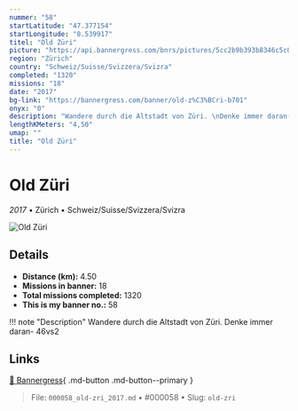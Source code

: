 ```yaml
---
nummer: "58"
startLatitude: "47.377154"
startLongitude: "8.539917"
titel: "Old Züri"
picture: "https://api.bannergress.com/bnrs/pictures/5cc2b9b393b8346c5c05546085c29585"
region: "Zürich"
country: "Schweiz/Suisse/Svizzera/Svizra"
completed: "1320"
missions: "18"
date: "2017"
bg-link: "https://bannergress.com/banner/old-z%C3%BCri-b701"
onyx: "0"
description: "Wandere durch die Altstadt von Züri. \nDenke immer daran- 46vs2"
lengthKMeters: "4,50"
umap: ""
title: "Old Züri"
---
```

# Old Züri

*2017* • Zürich • Schweiz/Suisse/Svizzera/Svizra

![Old Züri](https://api.bannergress.com/bnrs/pictures/5cc2b9b393b8346c5c05546085c29585)

## Details
- **Distance (km):** 4.50
- **Missions in banner:** 18
- **Total missions completed:** 1320
- **This is my banner no.:** 58


!!! note "Description"
    Wandere durch die Altstadt von Züri. 
Denke immer daran- 46vs2



## Links
[🔗 Bannergress](https://bannergress.com/banner/old-z%C3%BCri-b701){ .md-button .md-button--primary }



> File: `000058_old-zri_2017.md` • #000058 • Slug: `old-zri`
